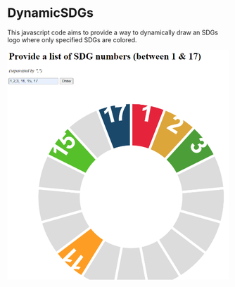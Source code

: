 # DynamicSDGs
This javascript code aims to provide a way to dynamically draw an SDGs logo where only specified SDGs are colored.

![Example](img/sample.png)